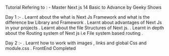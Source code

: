 Tutorial Refering to : - Master Next js 14 Basic to Advance by Geeky Shows

Day 1 :-
. Learnt about the what is Next Js Framework and what is the difference bw Library and Framework
. Learnt about advantages of Next Js in your projects
. Learnt about the file Structures of Next js.
. Learnt in depth about the Routing system of Next js i.e File system based routing .

Day 2 :-
. Learnt how to work with images , links and global Css and module.css
. FrontEnd Completed
